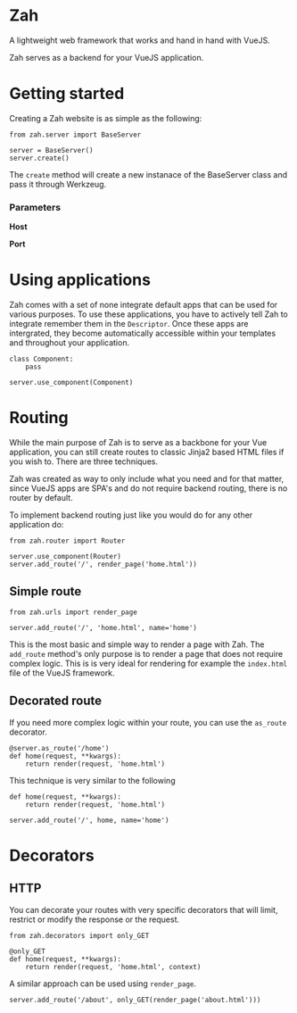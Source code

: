 # Zah

A lightweight web framework that works and hand in hand with VueJS.

Zah serves as a backend for your VueJS application.

# Getting started

Creating a Zah website is as simple as the following:

```
from zah.server import BaseServer

server = BaseServer()
server.create()
```

The `create` method will create a new instanace of the BaseServer class and pass it through Werkzeug.

### Parameters

__Host__ 

__Port__

# Using applications

Zah comes with a set of none integrate default apps that can be used for various purposes. To use these applications, you have to actively tell Zah to integrate remember them in the `Descriptor`. Once these apps are intergrated, they become automatically accessible within your templates and throughout your application.

```
class Component:
    pass

server.use_component(Component)
```

# Routing

While the main purpose of Zah is to serve as a backbone for your Vue application, you can still create routes to classic Jinja2 based HTML files if you wish to. There are three techniques.

Zah was created as way to only include what you need and for that matter, since VueJS apps are SPA's and do not require backend routing, there is no router by default.

To implement backend routing just like you would do for any other application do:

```
from zah.router import Router

server.use_component(Router)
server.add_route('/', render_page('home.html'))
```

## Simple route

```
from zah.urls import render_page

server.add_route('/', 'home.html', name='home')
```

This is the most basic and simple way to render a page with Zah. The `add_route` method's only purpose is to render a page that does not require complex logic. This is is very ideal for rendering for example the `index.html` file of the VueJS framework.

## Decorated route

If you need more complex logic within your route, you can use the `as_route` decorator.

```
@server.as_route('/home')
def home(request, **kwargs):
    return render(request, 'home.html')
```

This technique is very similar to the following

```
def home(request, **kwargs):
    return render(request, 'home.html')

server.add_route('/', home, name='home')
```

# Decorators

## HTTP

You can decorate your routes with very specific decorators that will limit, restrict or modify the response or the request.

```
from zah.decorators import only_GET

@only_GET
def home(request, **kwargs):
    return render(request, 'home.html', context)
```

A similar approach can be used using `render_page`.

```
server.add_route('/about', only_GET(render_page('about.html')))
```
